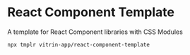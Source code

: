 # React Component Template

A template for React Component libraries with CSS Modules

```bash
npx tmplr vitrin-app/react-component-template
```